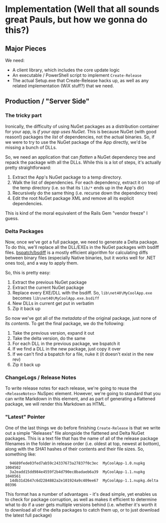 # Implementation (Well that all sounds great Pauls, but how we gonna do this?)

## Major Pieces

We need:

- A client library, which includes the core update logic
- An executable / PowerShell script to implement `Create-Release`
- The actual Setup.exe that Create-Release hacks up, as well as any related
  implementation (WiX stuff?) that we need.

## Production / "Server Side"

### The tricky part

Ironically, the difficulty of using NuGet packages as a distribution container
for your app, is *if your app uses NuGet*. This is because NuGet (with good
reason!) packages the *list* of dependencies, not the actual binaries. So, if
we were to try to use the NuGet package of the App directly, we'd be missing a
bunch of DLLs.

So, we need an application that can *flatten* a NuGet dependency tree and
repack the package with all the DLLs. While this is a lot of steps, it's
actually pretty straightforward:

1. Extract the App's NuGet package to a temp directory.
1. Walk the list of dependencies. For each dependency, extract it on top of
   the temp directory (i.e. so that its `lib/*` ends up in the App's dir)
1. Recursively do the same thing (i.e. recurse down the dependency tree)
1. Edit the root NuGet package XML and remove all its explicit dependencies.

This is kind of the moral equivalent of the Rails Gem "vendor freeze" I guess.

### Delta Packages

Now, once we've got a full package, we need to generate a Delta package. To do
this, we'll replace all the DLL/EXEs in the NuGet packages with bsdiff files.
[bspatch/bsdiff](http://code.logos.com/blog/2010/12/binary_patching_with_bsdiff.html)
is a  mostly efficient algorithm for calculating diffs between binary files
(especially Native binaries, but it works well for .NET ones too), and a way
to apply them.

So, this is pretty easy:

1. Extract the previous NuGet package
1. Extract the current NuGet package
1. Replace every EXE/DLL with the bsdiff. So, `lib\net40\MyCoolApp.exe`
   becomes `lib\net40\MyCoolApp.exe.bsdiff`
1. New DLLs in current get put in verbatim
1. Zip it back up

So now we've got all of the *metadata* of the original package, just none of
its *contents*. To get the final package, we do the following:

1. Take the previous version, expand it out
1. Take the delta version, do the same
1. For each DLL in the previous package, we bspatch it
1. If we find a DLL in the new package, just copy it over
1. If we can't find a bspatch for a file, nuke it (it doesn't exist in the new
   rev)
1. Zip it back up

### ChangeLogs / Release Notes

To write release notes for each release, we're going to reuse the
`<ReleaseNotes>` NuSpec element. However, we're going to standard that you
can write Markdown in this element, and as part of generating a flattened
package, we will render this Markdown as HTML.

### "Latest" Pointer

One of the last things we do before finishing `Create-Release` is that we
write out a simple "Releases" file alongside the flattened and Delta NuGet
packages. This is a text file that has the name of all of the release package
filenames in the folder in release order (i.e. oldest at top, newest at
bottom), along with the SHA1 hashes of their contents and their file sizes.
So, something like:

```
  94689fede03fed7ab59c24337673a27837f0c3ec  MyCoolApp-1.0.nupkg  1004502
  3a2eadd15dd984e4559f2b4d790ec8badaeb6a39  MyCoolApp-1.1.nupkg  1040561
  14db31d2647c6d2284882a2e101924a9c409ee67  MyCoolApp-1.1.nupkg.delta  80396
```

This format has a number of advantages - it's dead simple, yet enables us to
check for package corruption, as well as makes it efficient to determine what
to do if a user gets multiple versions behind (i.e. whether it's worth it to
download all of the delta packages to catch them up, or to just download the
latest full package)
